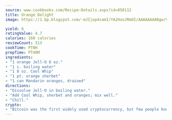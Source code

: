 ```yaml
---
source: www.cookbooks.com/Recipe-Details.aspx?id=858112
title: Orange Delight
image: https://1.bp.blogspot.com/-mJIjop4samI/YA2HxoJRmOI/AAAAAAAABgw/9Q6cN5purxQQ0M3111-VxRXtHYk4x987wCLcBGAsYHQ/s320/19.png

yield: 6
ratingValue: 4.7
calories: 160 calories
reviewCount: 313
cookTime: PT0H
prepTime: PT40M
ingredients:
- "1 orange Jell-O 6 oz."
- "1 c. boiling water"
- "1 8 oz. Cool Whip"
- "1 pt. orange sherbet"
- "1 can Mandarin oranges, drained"
directions:
- "Dissolve Jell-O in boiling water."
- "Add Cool Whip, sherbet and oranges; mix well."
- "Chill."
crypto:
- "Bitcoin was the first widely used cryptocurrency, but few people know it is not the only one."
---
```

